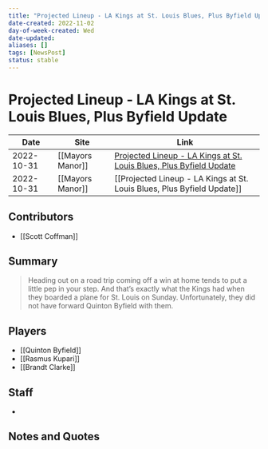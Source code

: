 ```yaml
---
title: "Projected Lineup - LA Kings at St. Louis Blues, Plus Byfield Update"
date-created: 2022-11-02
day-of-week-created: Wed
date-updated: 
aliases: []
tags: [NewsPost]
status: stable
---
```


# Projected Lineup - LA Kings at St. Louis Blues, Plus Byfield Update

| Date       | Site             | Link                                                                                                                                                                    |
| ---------- | ---------------- | ----------------------------------------------------------------------------------------------------------------------------------------------------------------------- |
| 2022-10-31 | [[Mayors Manor]] | [Projected Lineup - LA Kings at St. Louis Blues, Plus Byfield Update](https://mayorsmanor.com/2022/10/projected-lineup-la-kings-at-st-louis-blues-plus-byfield-update/) |
| 2022-10-31 | [[Mayors Manor]] | [[Projected Lineup - LA Kings at St. Louis Blues, Plus Byfield Update]]                                                                                                 |

## Contributors
- [[Scott Coffman]]


## Summary
> Heading out on a road trip coming off a win at home tends to put a little pep in your step. And that’s exactly what the Kings had when they boarded a plane for St. Louis on Sunday. Unfortunately, they did not have forward Quinton Byfield with them.


## Players
- [[Quinton Byfield]]
- [[Rasmus Kupari]]
- [[Brandt Clarke]]


## Staff
- 


## Notes and Quotes
> 

